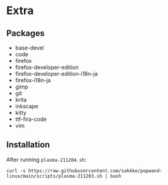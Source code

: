 # Extra

## Packages
- base-devel
- code
- firefox
- firefox-developer-edition
- firefox-developer-edition-i18n-ja
- firefox-i18n-ja
- gimp
- git
- krita
- inkscape
- kitty
- ttf-fira-code
- vim

## Installation

After running `plasma-211204.sh`:

```
curl -s https://raw.githubusercontent.com/sakkke/popwand-linux/main/scripts/plasma-211203.sh | bash
```